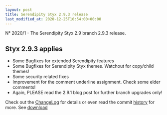 ```yaml
---
layout: post
title: Serendipity Styx 2.9.3 release
last_modified_at: 2020-12-25T10:54:00+00:00
---
```


N° 2020/1 - The Serendipity Styx 2.9 branch 2.9.3 release.

## Styx 2.9.3 applies

  - Some Bugfixes for extended Serendipity features
  - Some Bugfixes for Serendipity Styx themes. Watchout for copy/child themes!
  - Some security related fixes
  - Improvement for the comment underline assignment. Check some elder comments!
  - Again, PLEASE read the 2.9.1 blog post for further branch upgrades only!

Check out the [ChangeLog](https://github.com/ophian/styx/blob/2.9.3/docs/NEWS) for details or even read the commit [history](https://github.com/ophian/styx/commits/2.9.3) for more. See [download](https://github.com/ophian/styx/releases/tag/2.9.3)
